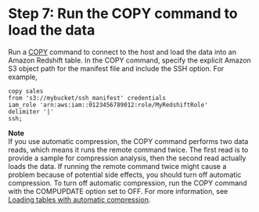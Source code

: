 # Step 7: Run the COPY command to load the data<a name="load-from-host-steps-run-copy"></a>

Run a [COPY](r_COPY.md) command to connect to the host and load the data into an Amazon Redshift table\. In the COPY command, specify the explicit Amazon S3 object path for the manifest file and include the SSH option\. For example, 

```
copy sales
from 's3://mybucket/ssh_manifest' credentials 
iam_role 'arn:aws:iam::0123456789012:role/MyRedshiftRole'
delimiter '|'
ssh;
```

**Note**  
If you use automatic compression, the COPY command performs two data reads, which means it runs the remote command twice\. The first read is to provide a sample for compression analysis, then the second read actually loads the data\. If running the remote command twice might cause a problem because of potential side effects, you should turn off automatic compression\. To turn off automatic compression, run the COPY command with the COMPUPDATE option set to OFF\. For more information, see [Loading tables with automatic compression](c_Loading_tables_auto_compress.md)\. 